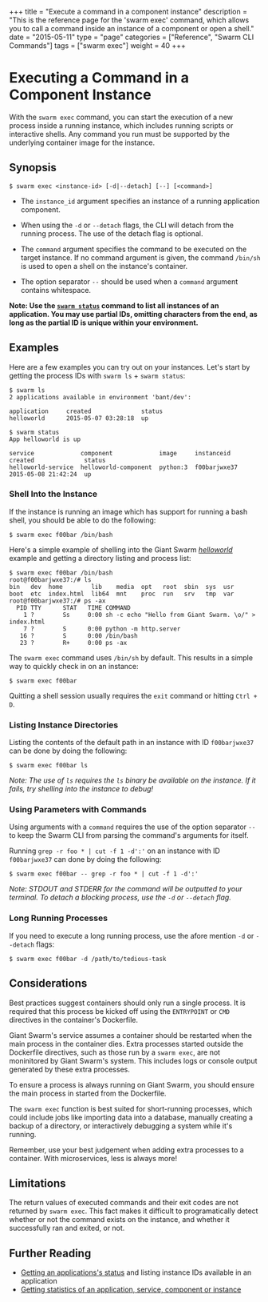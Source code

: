 +++
title = "Execute a command in a component instance"
description = "This is the reference page for the 'swarm exec' command, which allows you to call a command inside an instance of a component or open a shell."
date = "2015-05-11"
type = "page"
categories = ["Reference", "Swarm CLI Commands"]
tags = ["swarm exec"]
weight = 40
+++

# Executing a Command in a Component Instance

With the `swarm exec` command, you can start the execution of a new process inside a running instance, which includes running scripts or interactive shells. Any command you run must be supported by the underlying container image for the instance.

## Synopsis

```$ swarm exec <instance-id> [-d|--detach] [--] [<command>]```

* The `instance_id` argument specifies an instance of a running application component.

* When using the `-d` or `--detach` flags, the CLI will detach from the running process. The use of the detach flag is optional.

* The `command` argument specifies the command to be executed on the target instance. If no command argument is given, the command `/bin/sh` is used to open a shell on the instance's container.

* The option separator `--` should be used when a `command` argument contains whitespace.

**Note: Use the [`swarm status`](../status/) command to list all instances of an application. You may use partial IDs, omitting characters from the end, as long as the partial ID is unique within your environment.**

## Examples

Here are a few examples you can try out on your instances.  Let's start by getting the process IDs with ```swarm ls``` + ```swarm status```:

```
$ swarm ls
2 applications available in environment 'bant/dev':

application     created              status
helloworld      2015-05-07 03:28:18  up

$ swarm status
App helloworld is up

service             component             image     instanceid    created              status
helloworld-service  helloworld-component  python:3  f00barjwxe37  2015-05-08 21:42:24  up
```

### Shell Into the Instance

If the instance is running an image which has support for running a bash shell, you should be able to do the following:

```
$ swarm exec f00bar /bin/bash
```

Here's a simple example of shelling into the Giant Swarm [*helloworld*](https://github.com/giantswarm/helloworld) example and getting a directory listing and process list:

```
$ swarm exec f00bar /bin/bash
root@f00barjwxe37:/# ls
bin   dev  home        lib    media  opt   root  sbin  sys  usr
boot  etc  index.html  lib64  mnt    proc  run	 srv   tmp  var
root@f00barjwxe37:/# ps -ax
  PID TTY      STAT   TIME COMMAND
    1 ?        Ss     0:00 sh -c echo "Hello from Giant Swarm. \o/" > index.html
    7 ?        S      0:00 python -m http.server
   16 ?        S      0:00 /bin/bash
   23 ?        R+     0:00 ps -ax
```

The ```swarm exec``` command uses `/bin/sh` by default. This results in a simple way to quickly check in on an instance:

```
$ swarm exec f00bar
```

Quitting a shell session usually requires the `exit` command or hitting `Ctrl + D`.

### Listing Instance Directories
Listing the contents of the default path in an instance with ID ```f00barjwxe37``` can be done by doing the following:

```
$ swarm exec f00bar ls
```

*Note: The use of `ls` requires the `ls` binary be available on the instance. If it fails, try shelling into the instance to debug!*

### Using Parameters with Commands
Using arguments with a ```command``` requires the use of the option separator `--` to keep the Swarm CLI from parsing the command's arguments for itself.

Running ```grep -r foo * | cut -f 1 -d':'``` on an instance with ID ```f00barjwxe37``` can done by doing the following:

```
$ swarm exec f00bar -- grep -r foo * | cut -f 1 -d':'
```

*Note: STDOUT and STDERR for the command will be outputted to your terminal. To detach a blocking process, use the `-d` or `--detach` flag.*

### Long Running Processes
If you need to execute a long running process, use the afore mention ```-d``` or ```--detach``` flags:

```$ swarm exec f00bar -d /path/to/tedious-task```


## Considerations
Best practices suggest containers should only run a single process. It is required that this process be kicked off using the `ENTRYPOINT` or `CMD` directives in the container's Dockerfile.

Giant Swarm's service assumes a container should be restarted when the main process in the container dies. Extra processes started outside the Dockerfile directives, such as those run by a ```swarm exec```, are not moninitored by Giant Swarm's system. This includes logs or console output generated by these extra processes.

To ensure a process is always running on Giant Swarm, you should ensure the main process in started from the Dockerfile.

The `swarm exec` function is best suited for short-running processes, which could include jobs like importing data into a database, manually creating a backup of a directory, or interactively debugging a system while it's running.

Remember, use your best judgement when adding extra processes to a container. With microservices, less is always more!

## Limitations

The return values of executed commands and their exit codes are not returned by `swarm exec`. This fact makes it difficult to programatically detect whether or not the command exists on the instance, and whether it successfully ran and exited, or not.

## Further Reading

* [Getting an applications's status](../status/) and listing instance IDs available in an application
* [Getting statistics of an application, service, component or instance](../stats/)
